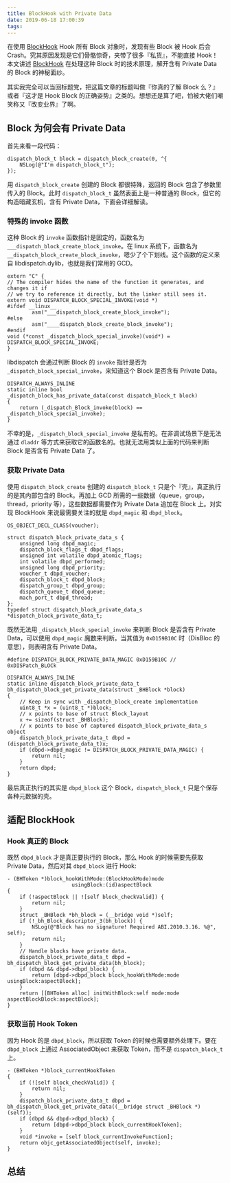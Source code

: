 ```yaml
---
title: BlockHook with Private Data
date: 2019-06-18 17:00:39
tags:
---
```


在使用 [BlockHook](https://github.com/yulingtianxia/BlockHook) Hook 所有 Block 对象时，发现有些 Block 被 Hook 后会 Crash。究其原因发现是它们骨骼惊奇，夹带了很多『私货』，不能直接 Hook！本文讲述 [BlockHook](https://github.com/yulingtianxia/BlockHook) 在处理这种 Block 时的技术原理，解开含有 Private Data 的 Block 的神秘面纱。

<!--more-->

其实我完全可以当回标题党，把这篇文章的标题叫做『你真的了解 Block 么？』或者『这才是 Hook Block 的正确姿势』之类的。想想还是算了吧，怕被大佬们嘲笑称又『改变业界』了啊。

## Block 为何会有 Private Data

首先来看一段代码：

```
dispatch_block_t block = dispatch_block_create(0, ^{
    NSLog(@"I'm dispatch_block_t");
});
```

用 `dispatch_block_create` 创建的 Block 都很特殊，返回的 Block 包含了参数里传入的 Block。此时 `dispatch_block_t` 虽然表面上是一种普通的 Block，但它的构造暗藏玄机，含有 Private Data，下面会详细解读。

### 特殊的 invoke 函数

这种 Block 的 `invoke` 函数指针是固定的，函数名为 `___dispatch_block_create_block_invoke`。在 linux 系统下，函数名为 `__dispatch_block_create_block_invoke`，嗯少了个下划线。这个函数的定义来自 libdispatch.dylib，也就是我们常用的 GCD。

```
extern "C" {
// The compiler hides the name of the function it generates, and changes it if
// we try to reference it directly, but the linker still sees it.
extern void DISPATCH_BLOCK_SPECIAL_INVOKE(void *)
#ifdef __linux__
		asm("___dispatch_block_create_block_invoke");
#else
		asm("____dispatch_block_create_block_invoke");
#endif
void (*const _dispatch_block_special_invoke)(void*) = DISPATCH_BLOCK_SPECIAL_INVOKE;
}
```

libdispatch 会通过判断 Block 的 `invoke` 指针是否为 `_dispatch_block_special_invoke`，来知道这个 Block 是否含有 Private Data。

```
DISPATCH_ALWAYS_INLINE
static inline bool
_dispatch_block_has_private_data(const dispatch_block_t block)
{
	return (_dispatch_Block_invoke(block) == _dispatch_block_special_invoke);
}
```

不幸的是，`_dispatch_block_special_invoke` 是私有的。在非调试场景下是无法通过 `dladdr` 等方式来获取它的函数名的。也就无法用类似上面的代码来判断 Block 是否含有 Private Data 了。

### 获取 Private Data

使用 `dispatch_block_create` 创建的 `dispatch_block_t` 只是个『壳』，真正执行的是其内部包含的 Block。再加上 GCD 所需的一些数据（queue，group，thread，priority 等），这些数据都需要作为 Private Data 追加在 Block 上。对实现 BlockHook 来说最需要关注的就是 `dbpd_magic` 和 `dbpd_block`。

```
OS_OBJECT_DECL_CLASS(voucher);

struct dispatch_block_private_data_s {
    unsigned long dbpd_magic;
    dispatch_block_flags_t dbpd_flags;
    unsigned int volatile dbpd_atomic_flags;
    int volatile dbpd_performed;
    unsigned long dbpd_priority;
    voucher_t dbpd_voucher;
    dispatch_block_t dbpd_block;
    dispatch_group_t dbpd_group;
    dispatch_queue_t dbpd_queue;
    mach_port_t dbpd_thread;
};
typedef struct dispatch_block_private_data_s *dispatch_block_private_data_t;
```

既然无法用 `_dispatch_block_special_invoke` 来判断 Block 是否含有 Private Data，可以使用 `dbpd_magic` 魔数来判断。当其值为 `0xD159B10C` 时（DisBloc 的意思），则表明含有 Private Data。

```
#define DISPATCH_BLOCK_PRIVATE_DATA_MAGIC 0xD159B10C // 0xDISPatch_BLOCk

DISPATCH_ALWAYS_INLINE
static inline dispatch_block_private_data_t
bh_dispatch_block_get_private_data(struct _BHBlock *block)
{
    // Keep in sync with _dispatch_block_create implementation
    uint8_t *x = (uint8_t *)block;
    // x points to base of struct Block_layout
    x += sizeof(struct _BHBlock);
    // x points to base of captured dispatch_block_private_data_s object
    dispatch_block_private_data_t dbpd = (dispatch_block_private_data_t)x;
    if (dbpd->dbpd_magic != DISPATCH_BLOCK_PRIVATE_DATA_MAGIC) {
        return nil;
    }
    return dbpd;
}
```

最后真正执行的其实是 `dbpd_block` 这个 Block，`dispatch_block_t` 只是个保存各种元数据的壳。

## 适配 BlockHook

### Hook 真正的 Block

既然 `dbpd_block` 才是真正要执行的 Block，那么 Hook 的时候需要先获取 Private Data，然后对其 `dbpd_block` 进行 Hook:

```
- (BHToken *)block_hookWithMode:(BlockHookMode)mode
                     usingBlock:(id)aspectBlock
{
    if (!aspectBlock || ![self block_checkValid]) {
        return nil;
    }
    struct _BHBlock *bh_block = (__bridge void *)self;
    if (!_bh_Block_descriptor_3(bh_block)) {
        NSLog(@"Block has no signature! Required ABI.2010.3.16. %@", self);
        return nil;
    }
    // Handle blocks have private data.
    dispatch_block_private_data_t dbpd = bh_dispatch_block_get_private_data(bh_block);
    if (dbpd && dbpd->dbpd_block) {
        return [dbpd->dbpd_block block_hookWithMode:mode usingBlock:aspectBlock];
    }
    return [[BHToken alloc] initWithBlock:self mode:mode aspectBlockBlock:aspectBlock];
}
```

### 获取当前 Hook Token

因为 Hook 的是 `dbpd_block`，所以获取 Token 的时候也需要额外处理下。要在 `dbpd_block` 上通过 AssociatedObject 来获取 Token，而不是 `dispatch_block_t` 上。

```
- (BHToken *)block_currentHookToken
{
    if (![self block_checkValid]) {
        return nil;
    }
    dispatch_block_private_data_t dbpd = bh_dispatch_block_get_private_data((__bridge struct _BHBlock *)(self));
    if (dbpd && dbpd->dbpd_block) {
        return [dbpd->dbpd_block block_currentHookToken];
    }
    void *invoke = [self block_currentInvokeFunction];
    return objc_getAssociatedObject(self, invoke);
}
```

## 总结



